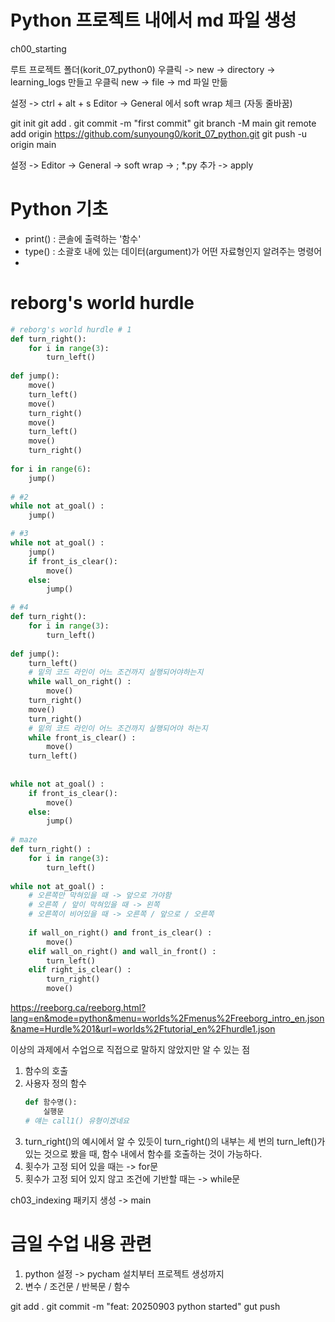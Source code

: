 # Python 프로젝트 내에서 md 파일 생성

ch00_starting

루트 프로젝트 폴더(korit_07_python0) 우클릭 -> new -> directory -> learning_logs 만들고 우클릭 new -> file -> md 파일 만듦

설정 -> ctrl + alt + s
Editor -> General 에서 soft wrap 체크 (자동 줄바꿈)

git init
git add .
git commit -m "first commit"
git branch -M main
git remote add origin https://github.com/sunyoung0/korit_07_python.git
git push -u origin main

설정 -> Editor -> General -> soft wrap -> ; *.py 추가 -> apply 

# Python 기초
- print() : 콘솔에 출력하는 '함수'
- type() : 소괄호 내에 있는 데이터(argument)가 어떤 자료형인지 알려주는 명령어
- 




# reborg's world hurdle
``` python
# reborg's world hurdle # 1
def turn_right():
    for i in range(3):
        turn_left()
        
def jump():
    move()
    turn_left()
    move()
    turn_right()
    move()
    turn_left()
    move()
    turn_right()
    
for i in range(6):
    jump()
    
# #2
while not at_goal() :
    jump()

# #3
while not at_goal() :
    jump()
    if front_is_clear():
        move()
    else:
        jump()

# #4
def turn_right():
    for i in range(3):
        turn_left()        
        
def jump():
    turn_left()
    # 밑의 코드 라인이 어느 조건까지 실행되어야하는지
    while wall_on_right() :
        move()
    turn_right()
    move()
    turn_right()
    # 밑의 코드 라인이 어느 조건까지 실행되어야 하는지
    while front_is_clear() :
        move()
    turn_left()
    
        
while not at_goal() :
    if front_is_clear():
        move()
    else:
        jump()
        
# maze
def turn_right() :
    for i in range(3):
        turn_left()
        
while not at_goal() :
    # 오른쪽만 막혀있을 때 -> 앞으로 가야함
    # 오른쪽 / 앞이 막혀있을 때 -> 왼쪽
    # 오른쪽이 비어있을 때 -> 오른쪽 / 앞으로 / 오른쪽
                
    if wall_on_right() and front_is_clear() :
        move()
    elif wall_on_right() and wall_in_front() :
        turn_left()
    elif right_is_clear() :
        turn_right()
        move()
```

https://reeborg.ca/reeborg.html?lang=en&mode=python&menu=worlds%2Fmenus%2Freeborg_intro_en.json&name=Hurdle%201&url=worlds%2Ftutorial_en%2Fhurdle1.json

이상의 과제에서 수업으로 직접으로 말하지 않았지만 알 수 있는 점
1. 함수의 호출
2. 사용자 정의 함수
    ``` python 
    def 함수명():
        실행문
    # 얘는 call1() 유형이겠네요 
    ```
3. turn_right()의 예시에서 알 수 있듯이
   turn_right()의 내부는 세 번의 turn_left()가 있는 것으로 봤을 때, 함수 내에서 함수를 호출하는 것이 가능하다.
4. 횟수가 고정 되어 있을 때는 -> for문
5. 횟수가 고정 되어 있지 않고 조건에 기반할 때는 -> while문

ch03_indexing 패키지 생성 -> main

# 금일 수업 내용 관련
1. python 설정 -> pycham 설치부터 프로젝트 생성까지
2. 변수 / 조건문 / 반복문 / 함수

git add .
git commit -m "feat: 20250903 python started"
gut push